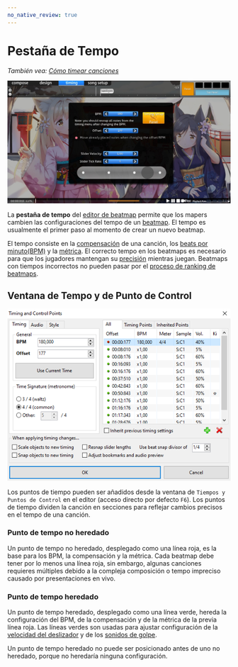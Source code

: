```yaml
---
no_native_review: true
---
```


# Pestaña de Tempo

*También vea: [Cómo timear canciones](/wiki/Guides/How_To_Time_Songs)*

![Pantallazo de la pestaña de tempo en el editor](img/Timing_base.jpg)

La **pestaña de tempo** del [editor de beatmap](/wiki/Beatmap_Editor) permite que los mapers cambien las configuraciones del tempo de un [beatmap](/wiki/Beatmap). El tempo es usualmente el primer paso al momento de crear un nuevo beatmap.

El tempo consiste en la [compensación](/wiki/Beatmapping/Offset) de una canción, los [beats por minuto(BPM)](/wiki/Beatmapping/Beats_per_minute) y la [métrica](https://es.wikipedia.org/wiki/M%C3%A9trica_(m%C3%BAsica) "Wikipedia"). El correcto tempo en los beatmaps es necesario para que los jugadores mantengan su [precisión](/wiki/Gameplay/Accuracy) mientras juegan. Beatmaps con tiempos incorrectos no pueden pasar por el [proceso de ranking de beatmaps](/wiki/Beatmap_ranking_procedure).

## Ventana de Tempo y de Punto de Control

![Pantallazo de la ventana de Tempo y Puntos de Control](img/TimingSetup.png)

Los puntos de tiempo pueden ser añadidos desde la ventana de `Tiempos y Puntos de Control` en el editor (acceso directo por defecto `F6`). Los puntos de tiempo dividen la canción en secciones para reflejar cambios precisos en el tempo de una canción.

### Punto de tempo no heredado

Un punto de tempo no heredado, desplegado como una línea roja, es la base para los BPM, la compensación y la métrica. Cada beatmap debe tener por lo menos una línea roja, sin embargo, algunas canciones requieres múltiples debido a la compleja composición o tempo impreciso causado por presentaciones en vivo.

### Punto de tempo heredado

Un punto de tempo heredado, desplegado como una línea verde, hereda la configuración del BPM, de la compensación y de la métrica de la previa línea roja. Las líneas verdes son usadas para ajustar configuración de la [velocidad del deslizador](/wiki/Hit_object/Slider_velocity) y de los [sonidos de golpe](/wiki/Beatmapping/Hitsound).

Un punto de tempo heredado no puede ser posicionado antes de uno no heredado, porque no heredaría ninguna configuración.
